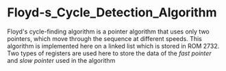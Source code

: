 # Floyd-s_Cycle_Detection_Algorithm
Floyd's cycle-finding algorithm is a pointer algorithm that uses only two pointers, which move through the sequence at different speeds.
This algorithm is implemented here on a linked list which is stored in ROM 2732. 
Two types of registers are used here to store the data of the *fast pointer* and *slow pointe*r used in the algorithm
